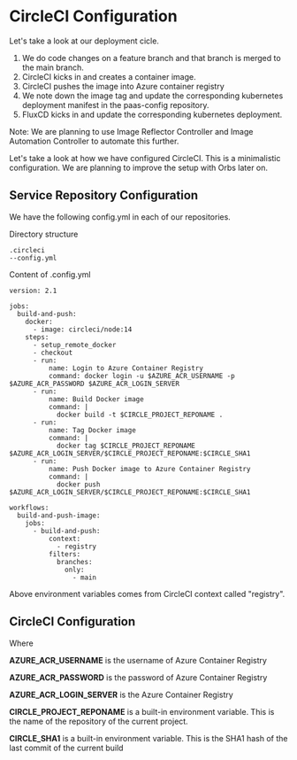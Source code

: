 # CircleCI Configuration

Let's take a look at our deployment cicle. 
1. We do code changes on a feature branch and that branch is merged to the main branch.
2. CircleCI kicks in and creates a container image.
3. CircleCI pushes the image into Azure container registry
4. We note down the image tag and update the corresponding kubernetes deployment manifest in the paas-config repository.
5. FluxCD kicks in and update the corresponding kubernetes deployment.

Note: We are planning to use Image Reflector Controller and Image Automation Controller to automate this further. 

Let's take a look at how we have configured CircleCI. This is a minimalistic configuration. We are planning to improve the setup with Orbs later on. 

## Service Repository Configuration

We have the following config.yml in each of our repositories. 

Directory structure
```
.circleci
--config.yml
```

Content of .config.yml
```
version: 2.1

jobs:
  build-and-push:
    docker:
      - image: circleci/node:14
    steps:
      - setup_remote_docker
      - checkout
      - run:
          name: Login to Azure Container Registry
          command: docker login -u $AZURE_ACR_USERNAME -p $AZURE_ACR_PASSWORD $AZURE_ACR_LOGIN_SERVER
      - run:
          name: Build Docker image
          command: |
            docker build -t $CIRCLE_PROJECT_REPONAME .
      - run:
          name: Tag Docker image
          command: |
            docker tag $CIRCLE_PROJECT_REPONAME $AZURE_ACR_LOGIN_SERVER/$CIRCLE_PROJECT_REPONAME:$CIRCLE_SHA1
      - run:
          name: Push Docker image to Azure Container Registry
          command: |
            docker push $AZURE_ACR_LOGIN_SERVER/$CIRCLE_PROJECT_REPONAME:$CIRCLE_SHA1

workflows:
  build-and-push-image:
    jobs:
      - build-and-push:
          context:
            - registry
          filters:
            branches:
              only:
                - main
```
Above environment variables comes from CircleCI context called "registry". 

## CircleCI Configuration

Where

**AZURE_ACR_USERNAME** is the username of Azure Container Registry

**AZURE_ACR_PASSWORD** is the password of Azure Container Registry

**AZURE_ACR_LOGIN_SERVER** is the Azure Container Registry

**CIRCLE_PROJECT_REPONAME** is a built-in environment variable. This is the name of the repository of the current project. 

**CIRCLE_SHA1** is a built-in environment variable. This is the SHA1 hash of the last commit of the current build

